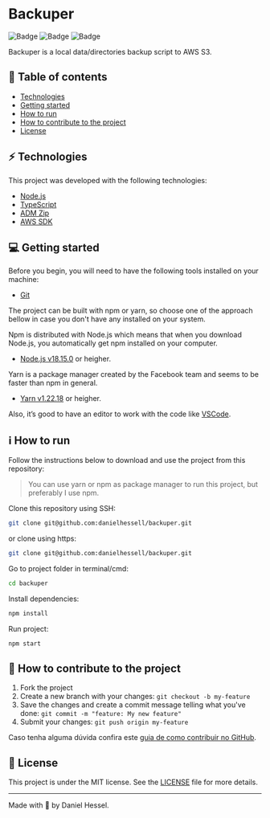# Backuper

![Badge](https://img.shields.io/static/v1?label=author&message=DanielHessel&color=0070f3&style=flat&logo=<LOGO>)
![Badge](https://img.shields.io/static/v1?label=status&message=Done&color=success&style=flat&logo=<LOGO>)
![Badge](https://img.shields.io/static/v1?label=license&message=MIT&color=0070f3&style=flat&logo=<LOGO>)

Backuper is a local data/directories backup script to AWS S3.

## :pushpin: Table of contents

<!--ts-->

- [Technologies](#zap-technologies)
- [Getting started](#computer-getting-started)
- [How to run](#information_source-how-to-run)
- [How to contribute to the project](#tada-how-to-contribute-to-the-project)
- [License](#page_facing_up-license)
<!--te-->

## :zap: Technologies

This project was developed with the following technologies:

- [Node.js](https://nodejs.org/en/)
- [TypeScript](https://www.typescriptlang.org/)
- [ADM Zip](https://www.npmjs.com/package/adm-zip)
- [AWS SDK](https://aws.amazon.com/sdk-for-javascript/)

## :computer: Getting started

Before you begin, you will need to have the following tools installed on your machine:

- [Git](https://git-scm.com)

The project can be built with npm or yarn, so choose one of the approach bellow in case you don't have any installed on your system.

Npm is distributed with Node.js which means that when you download Node.js, you automatically get npm installed on your computer.

- [Node.js v18.15.0](https://nodejs.org/) or heigher.

Yarn is a package manager created by the Facebook team and seems to be faster than npm in general.

- [Yarn v1.22.18](https://yarnpkg.com/) or heigher.

Also, it’s good to have an editor to work with the code like [VSCode](https://code.visualstudio.com/).

## :information_source: How to run

Follow the instructions below to download and use the project from this repository:

> You can use yarn or npm as package manager to run this project, but preferably I use npm.

Clone this repository using SSH:

```bash
git clone git@github.com:danielhessell/backuper.git
```

or clone using https:

```bash
git clone git@github.com:danielhessell/backuper.git
```

Go to project folder in terminal/cmd:

```bash
cd backuper
```

Install dependencies:

```bash
npm install
```

Run project:

```bash
npm start
```

## :tada: How to contribute to the project

1. Fork the project
2. Create a new branch with your changes: `git checkout -b my-feature`
3. Save the changes and create a commit message telling what you've done: `git commit -m "feature: My new feature"`
4. Submit your changes: `git push origin my-feature`

Caso tenha alguma dúvida confira este [guia de como contribuir no GitHub](https://github.com/firstcontributions/first-contributions).

## :page_facing_up: License

This project is under the MIT license. See the [LICENSE](https://github.com/danielhessell/backuper/blob/master/LICENSE) file for more details.

---

Made with :blue_heart: by Daniel Hessel.
